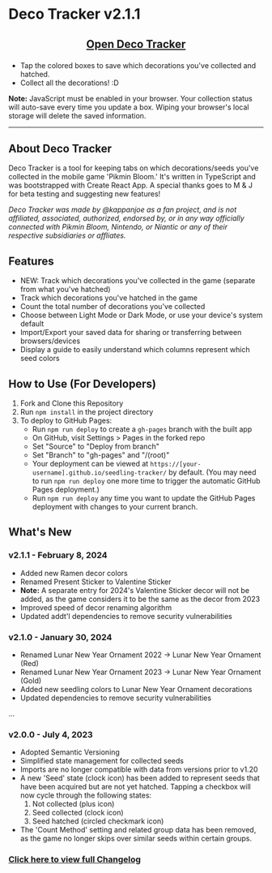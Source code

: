 # Deco Tracker v2.1.1

## [<p align=center>Open Deco Tracker</p>](https://kappanjoe.github.io/seedling-tracker/)

- Tap the colored boxes to save which decorations you've collected and hatched.
- Collect all the decorations! :D

**Note:** JavaScript must be enabled in your browser. Your collection status will auto-save every time you update a box. Wiping your browser's local storage will delete the saved information.
<br/>
<hr/>

## About Deco Tracker

Deco Tracker is a tool for keeping tabs on which decorations/seeds you've collected in the mobile game 'Pikmin Bloom.' It's written in TypeScript and was bootstrapped with Create React App. A special thanks goes to M & J for beta testing and suggesting new features!

*Deco Tracker was made by @kappanjoe as a fan project, and is not affiliated, associated, authorized, endorsed by, or in any way officially connected with Pikmin Bloom, Nintendo, or Niantic or any of their respective subsidiaries or affliates.*

## Features
- NEW: Track which decorations you've collected in the game (separate from what you've hatched)
- Track which decorations you've hatched in the game
- Count the total number of decorations you've collected
- Choose between Light Mode or Dark Mode, or use your device's system default
- Import/Export your saved data for sharing or transferring between browsers/devices
- Display a guide to easily understand which columns represent which seed colors

## How to Use (For Developers)

1. Fork and Clone this Repository
2. Run `npm install` in the project directory
3. To deploy to GitHub Pages:
   - Run `npm run deploy` to create a `gh-pages` branch with the built app
   - On GitHub, visit Settings > Pages in the forked repo
   - Set "Source" to "Deploy from branch"
   - Set "Branch" to "gh-pages" and "/(root)"
   - Your deployment can be viewed at `https://[your-username].github.io/seedling-tracker/` by default. (You may need to run `npm run deploy` one more time to trigger the automatic GitHub Pages deployment.)
   - Run `npm run deploy` any time you want to update the GitHub Pages deployment with changes to your current branch.

## What's New

### v2.1.1 - February 8, 2024
- Added new Ramen decor colors
- Renamed Present Sticker to Valentine Sticker
- **Note:** A separate entry for 2024's Valentine Sticker decor will not be added, as the game considers it to be the same as the decor from 2023
- Improved speed of decor renaming algorithm
- Updated addt'l dependencies to remove security vulnerabilities

### v2.1.0 - January 30, 2024
- Renamed Lunar New Year Ornament 2022 → Lunar New Year Ornament (Red)
- Renamed Lunar New Year Ornament 2023 → Lunar New Year Ornament (Gold)
- Added new seedling colors to Lunar New Year Ornament decorations
- Updated dependencies to remove security vulnerabilities

...

### v2.0.0 - July 4, 2023
- Adopted Semantic Versioning
- Simplified state management for collected seeds
- Imports are no longer compatible with data from versions prior to v1.20
- A new 'Seed' state (clock icon) has been added to represent seeds that have been acquired but are not yet hatched. Tapping a checkbox will now cycle through the following states:
  1. Not collected (plus icon)
  2. Seed collected (clock icon)
  3. Seed hatched (circled checkmark icon)
- The 'Count Method' setting and related group data has been removed, as the game no longer skips over similar seeds within certain groups.

### [Click here to view full Changelog](/CHANGELOG.md)
